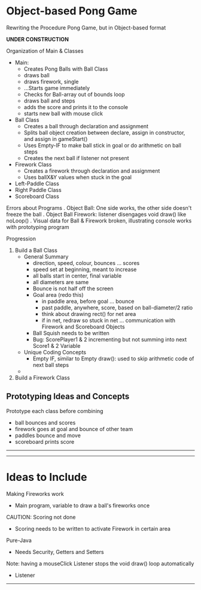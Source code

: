 # Object-based Pong Game
Rewriting the Procedure Pong Game, but in Object-based format

**UNDER CONSTRUCTION**

Organization of Main & Classes
- Main:
  - Creates Pong Balls with Ball Class
  - draws ball
  - draws firework, single
  - ...Starts game immediately
  - Checks for Ball-array out of bounds loop
  - draws ball and steps
  - adds the score and prints it to the console
  - starts new ball with mouse click
- Ball Class
  - Creates a ball through declaration and assignment
  - Splits ball object creation between declare, assign in constructor, and assign in gameStart()
  - Uses Empty-IF to make ball stick in goal or do arithmetic on ball steps
  - Creates the next ball if listener not present
- Firework Class
  - Creates a firework through declaration and assignment
  - Uses ballX&Y values when stuck in the goal
- Left-Paddle Class
- Right Paddle Class
- Scoreboard Class

Errors about Programs
. Object Ball: One side works, the other side doesn't freeze the ball
. Object Ball Firework: listener disengages void draw() like noLoop()
. Visual data for Ball & Firework broken, illustrating console works with prototyping program

Progression
1. Build a Ball Class
   - General Summary
     - direction, speed, colour, bounces ... scores
     - speed set at beginning, meant to increase
     - all balls start in center, final variable
     - all diameters are same
     - Bounce is not half off the screen
     - Goal area (redo this)
       - in paddle area, before goal ... bounce
       - past paddle, anywhere, score, based on ball-diameter/2 ratio
       - think about drawing rect() for net area
       - if in net, redraw so stuck in net ... communication with Firework and Scoreboard Objects
     - Ball Squish needs to be written
     - Bug: ScorePlayer1 & 2 incrementing but not summing into next Score1 & 2 Variable
   - Unique Coding Concepts
     - Empty IF, similar to Empty draw(): used to skip arithmetic code of next ball steps
   -
2. Build a Firework Class

## Prototyping Ideas and Concepts
Prototype each class before combining
- ball bounces and scores
- firework goes at goal and bounce of other team
- paddles bounce and move
- scoreboard prints score

---


---

# Ideas to Include
Making Fireworks work
- Main program, variable to draw a ball's fireworks once

CAUTION: Scoring not done
- Scoring needs to be written to activate Firework in certain area

Pure-Java
- Needs Security, Getters and Setters

Note: having a mouseClick Listener stops the void draw() loop automatically
- Listener


---
